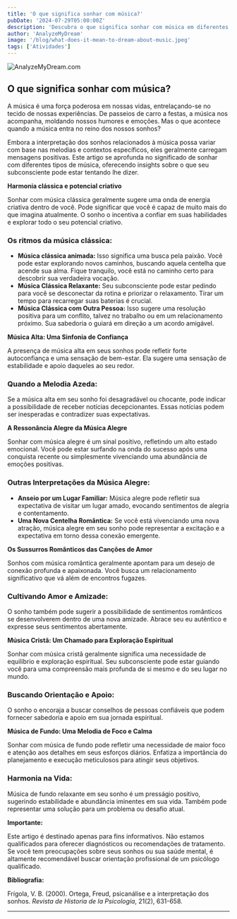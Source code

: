 ```yaml
---
title: 'O que significa sonhar com música?'
pubDate: '2024-07-29T05:00:00Z'
description: 'Descubra o que significa sonhar com música em diferentes contextos, do clássico ao cristão. Explore a interpretação desses sonhos para entender melhor o que sua mente subconsciente quer lhe dizer.'
author: 'AnalyzeMyDream'
image: '/blog/what-does-it-mean-to-dream-about-music.jpeg'
tags: ['Atividades']
---
```


![AnalyzeMyDream.com](/blog/what-does-it-mean-to-dream-about-music.jpeg)

## O que significa sonhar com música?

A música é uma força poderosa em nossas vidas, entrelaçando-se no tecido de nossas experiências. De passeios de carro a festas, a música nos acompanha, moldando nossos humores e emoções. Mas o que acontece quando a música entra no reino dos nossos sonhos? 

Embora a interpretação dos sonhos relacionados à música possa variar com base nas melodias e contextos específicos, eles geralmente carregam mensagens positivas. Este artigo se aprofunda no significado de sonhar com diferentes tipos de música, oferecendo insights sobre o que seu subconsciente pode estar tentando lhe dizer.

**Harmonia clássica e potencial criativo**

Sonhar com música clássica geralmente sugere uma onda de energia criativa dentro de você. Pode significar que você é capaz de muito mais do que imagina atualmente. O sonho o incentiva a confiar em suas habilidades e explorar todo o seu potencial criativo. 

### Os ritmos da música clássica:

- **Música clássica animada:** Isso significa uma busca pela paixão. Você pode estar explorando novos caminhos, buscando aquela centelha que acende sua alma. Fique tranquilo, você está no caminho certo para descobrir sua verdadeira vocação.
- **Música Clássica Relaxante:** Seu subconsciente pode estar pedindo para você se desconectar da rotina e priorizar o relaxamento. Tirar um tempo para recarregar suas baterias é crucial.
- **Música Clássica com Outra Pessoa:** Isso sugere uma resolução positiva para um conflito, talvez no trabalho ou em um relacionamento próximo. Sua sabedoria o guiará em direção a um acordo amigável.

**Música Alta: Uma Sinfonia de Confiança**

A presença de música alta em seus sonhos pode refletir forte autoconfiança e uma sensação de bem-estar. Ela sugere uma sensação de estabilidade e apoio daqueles ao seu redor. 

### Quando a Melodia Azeda:

Se a música alta em seu sonho foi desagradável ou chocante, pode indicar a possibilidade de receber notícias decepcionantes. Essas notícias podem ser inesperadas e contradizer suas expectativas. 

**A Ressonância Alegre da Música Alegre**

Sonhar com música alegre é um sinal positivo, refletindo um alto estado emocional. Você pode estar surfando na onda do sucesso após uma conquista recente ou simplesmente vivenciando uma abundância de emoções positivas. 

### Outras Interpretações da Música Alegre:

- **Anseio por um Lugar Familiar:** Música alegre pode refletir sua expectativa de visitar um lugar amado, evocando sentimentos de alegria e contentamento. 
- **Uma Nova Centelha Romântica:** Se você está vivenciando uma nova atração, música alegre em seu sonho pode representar a excitação e a expectativa em torno dessa conexão emergente.

**Os Sussurros Românticos das Canções de Amor**

Sonhos com música romântica geralmente apontam para um desejo de conexão profunda e apaixonada. Você busca um relacionamento significativo que vá além de encontros fugazes. 

### Cultivando Amor e Amizade:

O sonho também pode sugerir a possibilidade de sentimentos românticos se desenvolverem dentro de uma nova amizade. Abrace seu eu autêntico e expresse seus sentimentos abertamente. 

**Música Cristã: Um Chamado para Exploração Espiritual**

Sonhar com música cristã geralmente significa uma necessidade de equilíbrio e exploração espiritual. Seu subconsciente pode estar guiando você para uma compreensão mais profunda de si mesmo e do seu lugar no mundo. 

### Buscando Orientação e Apoio:

O sonho o encoraja a buscar conselhos de pessoas confiáveis ​​que podem fornecer sabedoria e apoio em sua jornada espiritual.

**Música de Fundo: Uma Melodia de Foco e Calma**

Sonhar com música de fundo pode refletir uma necessidade de maior foco e atenção aos detalhes em seus esforços diários. Enfatiza a importância do planejamento e execução meticulosos para atingir seus objetivos. 

### Harmonia na Vida:

Música de fundo relaxante em seu sonho é um presságio positivo, sugerindo estabilidade e abundância iminentes em sua vida. Também pode representar uma solução para um problema ou desafio atual.

**Importante:**

Este artigo é destinado apenas para fins informativos. Não estamos qualificados para oferecer diagnósticos ou recomendações de tratamento. Se você tem preocupações sobre seus sonhos ou sua saúde mental, é altamente recomendável buscar orientação profissional de um psicólogo qualificado.

**Bibliografia:**

Frígola, V. B. (2000). Ortega, Freud, psicanálise e a interpretação dos sonhos. *Revista de Historia de la Psicología*, 21(2), 631-658.

---